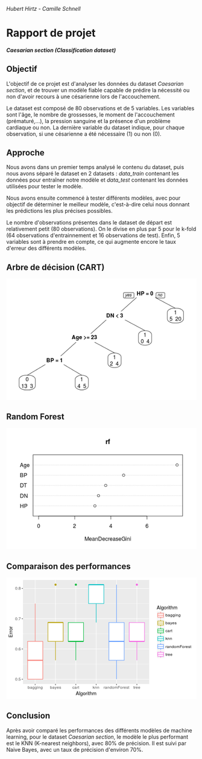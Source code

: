 *Hubert Hirtz - Camille Schnell*
# Rapport de projet
#### *Caesarian section (Classification dataset)*

## Objectif
L'objectif de ce projet est d'analyser les données du dataset *Caesarian section*, et de trouver un modèle fiable capable de prédire la nécessité ou non d'avoir recours à une césarienne lors de l'accouchement.

Le dataset est composé de 80 observations et de 5 variables. Les variables sont l'âge, le nombre de grossesses, le moment de l'accouchement (prématuré,...), la pression sanguine et la présence d'un problème cardiaque ou non. La dernière variable du dataset indique, pour chaque observation, si une césarienne a été nécessaire (1) ou non (0).

## Approche
Nous avons dans un premier temps analysé le contenu du dataset, puis nous avons séparé le dataset en 2 datasets : *data_train* contenant les données pour entraîner notre modèle et *data_test* contenant les données utilisées pour tester le modèle.

Nous avons ensuite commencé à tester différents modèles, avec pour objectif de déterminer le meilleur modèle, c'est-à-dire celui nous donnant les prédictions les plus précises possibles.

Le nombre d'observations présentes dans le dataset de départ est relativement petit (80 observations). On le divise en plus par 5 pour le k-fold (64 observations d'entrainnement et 16 observations de test). Enfin, 5 variables sont à prendre en compte, ce qui augmente encore le taux d'erreur des différents modèles.

## Arbre de décision (CART)
![CART Tree](./cartTree.png)

## Random Forest
![Random Forest Results](./varImp.png)

## Comparaison des performances
![Boxplot Final](./boxplot.png)

## Conclusion
Après avoir comparé les performances des différents modèles de machine learning, pour le dataset *Caesarian section*, le modèle le plus performant est le KNN (K-nearest neighbors), avec 80% de précision. Il est suivi par Naive Bayes, avec un taux de précision d'environ 70%.
